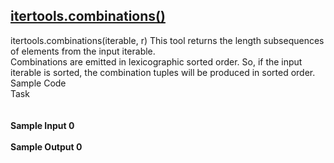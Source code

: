 ## **[itertools.combinations()](https://www.hackerrank.com/challenges/itertools-combinations)** 
itertools.combinations(iterable, r)
This tool returns the length subsequences of elements from the input iterable.<br>Combinations are emitted in lexicographic sorted order. So, if the input iterable is sorted, the combination tuples will be produced in sorted order.<br>Sample Code<br>Task<br><br><br>**Sample Input 0**<br><br>**Sample Output 0**<br><br>